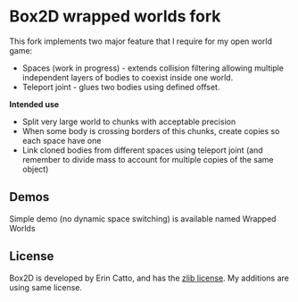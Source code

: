 # Box2D wrapped worlds fork

This fork implements two major feature that I require for my open world game:
 - Spaces (work in progress) - extends collision filtering allowing multiple independent layers of bodies to coexist inside one world.
 - Teleport joint - glues two bodies using defined offset.

**Intended use**
 - Split very large world to chunks with acceptable precision
 - When some body is crossing borders of this chunks, create copies so each space have one
 - Link cloned bodies from different spaces using teleport joint (and remember to divide mass to account for multiple copies of the same object)

## Demos

Simple demo (no dynamic space switching) is available named Wrapped Worlds

## License

Box2D is developed by Erin Catto, and has the [zlib license](http://en.wikipedia.org/wiki/Zlib_License).
My additions are using same license.
